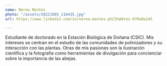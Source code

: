 ```yaml
---
name: Nerea Montes
photo: "/assets/20221005_110435.jpg"
url: https://www.linkedin.com/in/nerea-montes-p%C3%A9rez-970a0a145

---
```

Estudiante de doctorado en la Estación Biológica de Doñana (CSIC). Mis intereses se centran en el estudio de las comunidades de polinizadores y su interacción con las plantas. Otras de mis pasiones son la ilustración científica y la fotografía como herramientas de divulgación para concienciar sobre la importancia de las abejas.